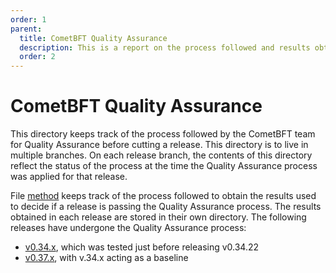 ```yaml
---
order: 1
parent:
  title: CometBFT Quality Assurance
  description: This is a report on the process followed and results obtained when running v0.34.x on testnets
  order: 2
---
```


# CometBFT Quality Assurance

This directory keeps track of the process followed by the CometBFT team
for Quality Assurance before cutting a release.
This directory is to live in multiple branches. On each release branch,
the contents of this directory reflect the status of the process
at the time the Quality Assurance process was applied for that release.

File [method](./method.md) keeps track of the process followed to obtain the results
used to decide if a release is passing the Quality Assurance process.
The results obtained in each release are stored in their own directory.
The following releases have undergone the Quality Assurance process:

* [v0.34.x](./v034/), which was tested just before releasing v0.34.22
* [v0.37.x](./v037/), with v.34.x acting as a baseline
